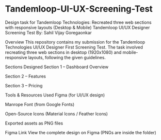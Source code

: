 # Tandemloop-UI-UX-Screening-Test
Design task for Tandemloop Technologies: Recreated three web sections with responsive layouts (Desktop &amp; Mobile)
Tandemloop UI/UX Designer Screening Test
By: Sahil Vijay Goregaonkar

Overview
This repository contains my submission for the Tandemloop Technologies UI/UX Designer First Screening Test.
The task involved recreating three web sections in desktop (1920x1080) and mobile-responsive layouts, following the given guidelines.

Sections Designed
Section 1 – Dashboard Overview

Section 2 – Features

Section 3 – Pricing

Tools & Resources Used
Figma (for UI/UX design)

Manrope Font (from Google Fonts)

Open-Source Icons (Material Icons / Feather Icons)

Exported assets as PNG files

Figma Link
View the complete design on Figma
(PNGs are inside the folder)
